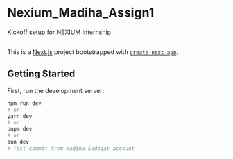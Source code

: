 # Nexium_Madiha_Assign1
Kickoff setup for NEXIUM Internship

---

This is a [Next.js](https://nextjs.org) project bootstrapped with [`create-next-app`](https://nextjs.org/docs/app/api-reference/cli/create-next-app).

## Getting Started

First, run the development server:

```bash
npm run dev
# or
yarn dev
# or
pnpm dev
# or
bun dev
#   T e s t   c o m m i t   f r o m   M a d i h a - S a d a q a t   a c c o u n t  
 